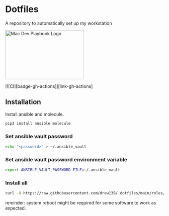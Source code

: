 # Dotfiles

A repository to automatically set up my workstation

<img src="https://raw.githubusercontent.com/drew138/.dotfiles/main/assets/Mac-Dev-Playbook-Logo.png" width="250" height="156" alt="Mac Dev Playbook Logo" />

[![CI][badge-gh-actions]][link-gh-actions]

## Installation

Install ansible and molecule.

```bash
pip3 install ansible molecule
```

### Set ansible vault password

```bash
echo "<password>" > ~/.ansible_vault
```

### Set ansible vault password environment variable

```bash
export ANSIBLE_VAULT_PASSWORD_FILE=~/.ansible_vault
```

### Install all

```bash
curl -O https://raw.githubusercontent.com/drew138/.dotfiles/main/roles/scripts/files/install.sh && chmod +x install.sh && ./install.sh  && rm install.sh
```

reminder: system reboot might be required for some software to work as expected.
